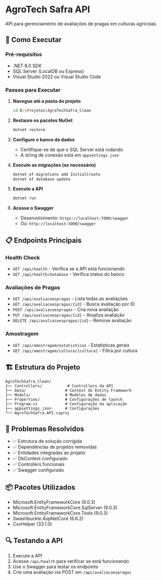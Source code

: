 # AgroTech Safra API

API para gerenciamento de avaliações de pragas em culturas agrícolas.

## 🚀 Como Executar

### Pré-requisitos
- .NET 8.0 SDK
- SQL Server (LocalDB ou Express)
- Visual Studio 2022 ou Visual Studio Code

### Passos para Executar

1. **Navegue até a pasta do projeto**
   ```bash
   cd D:\Projetos\AgroTechSafra_Clean
   ```

2. **Restaure os pacotes NuGet**
   ```bash
   dotnet restore
   ```

3. **Configure o banco de dados**
   - Certifique-se de que o SQL Server está rodando
   - A string de conexão está em `appsettings.json`

4. **Execute as migrações (se necessário)**
   ```bash
   dotnet ef migrations add InitialCreate
   dotnet ef database update
   ```

5. **Execute a API**
   ```bash
   dotnet run
   ```

6. **Acesse o Swagger**
   - Desenvolvimento: `https://localhost:7000/swagger`
   - Ou: `http://localhost:5000/swagger`

## 📋 Endpoints Principais

### Health Check
- `GET /api/health` - Verifica se a API está funcionando
- `GET /api/health/database` - Verifica status do banco

### Avaliações de Pragas
- `GET /api/avaliacoespragas` - Lista todas as avaliações
- `GET /api/avaliacoespragas/{id}` - Busca avaliação por ID
- `POST /api/avaliacoespragas` - Cria nova avaliação
- `PUT /api/avaliacoespragas/{id}` - Atualiza avaliação
- `DELETE /api/avaliacoespragas/{id}` - Remove avaliação

### Amostragem
- `GET /api/amostragem/estatisticas` - Estatísticas gerais
- `GET /api/amostragem/cultura/{cultura}` - Filtra por cultura

## 🏗️ Estrutura do Projeto

```
AgroTechSafra_Clean/
├── Controllers/           # Controllers da API
├── Data/                 # Context do Entity Framework
├── Models/               # Modelos de dados
├── Properties/           # Configurações de launch
├── Program.cs            # Configuração da aplicação
├── appsettings.json      # Configurações
└── AgroTechSafra.API.csproj
```

## 🔧 Problemas Resolvidos

- ✅ Estrutura de solução corrigida
- ✅ Dependências de projetos removidas
- ✅ Entidades integradas ao projeto
- ✅ DbContext configurado
- ✅ Controllers funcionais
- ✅ Swagger configurado

## 📦 Pacotes Utilizados

- Microsoft.EntityFrameworkCore (9.0.3)
- Microsoft.EntityFrameworkCore.SqlServer (9.0.3)
- Microsoft.EntityFrameworkCore.Tools (9.0.3)
- Swashbuckle.AspNetCore (6.6.2)
- CsvHelper (33.1.0)

## 🔍 Testando a API

1. Execute a API
2. Acesse `/api/health` para verificar se está funcionando
3. Use o Swagger para testar os endpoints
4. Crie uma avaliação via POST em `/api/avaliacoespragas`